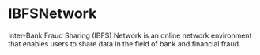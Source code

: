 # IBFSNetwork
Inter-Bank Fraud Sharing (IBFS) Network is an online network environment 
that enables users to share data in the field of bank and financial fraud.
